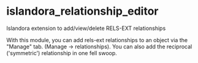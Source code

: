 islandora_relationship_editor
=============================

Islandora extension to add/view/delete RELS-EXT relationships

With this module, you can add rels-ext relationships to an object via the "Manage" tab. (Manage -> relationships). 
You can also add the reciprocal ('symmetric') relationship in one fell swoop.


